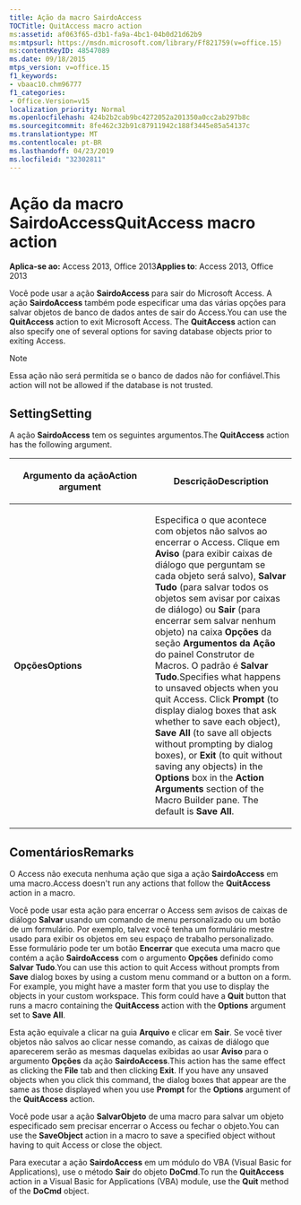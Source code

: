 ```yaml
---
title: Ação da macro SairdoAccess
TOCTitle: QuitAccess macro action
ms:assetid: af063f65-d3b1-fa9a-4bc1-04b0d21d62b9
ms:mtpsurl: https://msdn.microsoft.com/library/Ff821759(v=office.15)
ms:contentKeyID: 48547089
ms.date: 09/18/2015
mtps_version: v=office.15
f1_keywords:
- vbaac10.chm96777
f1_categories:
- Office.Version=v15
localization_priority: Normal
ms.openlocfilehash: 424b2b2cab9bc4272052a201350a0cc2ab297b8c
ms.sourcegitcommit: 8fe462c32b91c87911942c188f3445e85a54137c
ms.translationtype: MT
ms.contentlocale: pt-BR
ms.lasthandoff: 04/23/2019
ms.locfileid: "32302811"
---
```

# <a name="quitaccess-macro-action"></a><span data-ttu-id="aaa3a-102">Ação da macro SairdoAccess</span><span class="sxs-lookup"><span data-stu-id="aaa3a-102">QuitAccess macro action</span></span>

<span data-ttu-id="aaa3a-103">**Aplica-se ao:** Access 2013, Office 2013</span><span class="sxs-lookup"><span data-stu-id="aaa3a-103">**Applies to**: Access 2013, Office 2013</span></span>

<span data-ttu-id="aaa3a-p101">Você pode usar a ação **SairdoAccess** para sair do Microsoft Access. A ação **SairdoAccess** também pode especificar uma das várias opções para salvar objetos de banco de dados antes de sair do Access.</span><span class="sxs-lookup"><span data-stu-id="aaa3a-p101">You can use the **QuitAccess** action to exit Microsoft Access. The **QuitAccess** action can also specify one of several options for saving database objects prior to exiting Access.</span></span>

> [!NOTE]
> <span data-ttu-id="aaa3a-106">Essa ação não será permitida se o banco de dados não for confiável.</span><span class="sxs-lookup"><span data-stu-id="aaa3a-106">This action will not be allowed if the database is not trusted.</span></span> 

## <a name="setting"></a><span data-ttu-id="aaa3a-107">Setting</span><span class="sxs-lookup"><span data-stu-id="aaa3a-107">Setting</span></span>

<span data-ttu-id="aaa3a-108">A ação **SairdoAccess** tem os seguintes argumentos.</span><span class="sxs-lookup"><span data-stu-id="aaa3a-108">The **QuitAccess** action has the following argument.</span></span>

<table>
<colgroup>
<col style="width: 50%" />
<col style="width: 50%" />
</colgroup>
<thead>
<tr class="header">
<th><p><span data-ttu-id="aaa3a-109">Argumento da ação</span><span class="sxs-lookup"><span data-stu-id="aaa3a-109">Action argument</span></span></p></th>
<th><p><span data-ttu-id="aaa3a-110">Descrição</span><span class="sxs-lookup"><span data-stu-id="aaa3a-110">Description</span></span></p></th>
</tr>
</thead>
<tbody>
<tr class="odd">
<td><p><span data-ttu-id="aaa3a-111"><strong>Opções</strong></span><span class="sxs-lookup"><span data-stu-id="aaa3a-111"><strong>Options</strong></span></span></p></td>
<td><p><span data-ttu-id="aaa3a-p102">Especifica o que acontece com objetos não salvos ao encerrar o Access. Clique em <strong>Aviso</strong> (para exibir caixas de diálogo que perguntam se cada objeto será salvo), <strong>Salvar Tudo</strong> (para salvar todos os objetos sem avisar por caixas de diálogo) ou <strong>Sair</strong> (para encerrar sem salvar nenhum objeto) na caixa <strong>Opções</strong> da seção <strong>Argumentos da Ação</strong> do painel Construtor de Macros. O padrão é <strong>Salvar Tudo</strong>.</span><span class="sxs-lookup"><span data-stu-id="aaa3a-p102">Specifies what happens to unsaved objects when you quit Access. Click <strong>Prompt</strong> (to display dialog boxes that ask whether to save each object), <strong>Save All</strong> (to save all objects without prompting by dialog boxes), or <strong>Exit</strong> (to quit without saving any objects) in the <strong>Options</strong> box in the <strong>Action Arguments</strong> section of the Macro Builder pane. The default is <strong>Save All</strong>.</span></span></p></td>
</tr>
</tbody>
</table>


## <a name="remarks"></a><span data-ttu-id="aaa3a-115">Comentários</span><span class="sxs-lookup"><span data-stu-id="aaa3a-115">Remarks</span></span>

<span data-ttu-id="aaa3a-116">O Access não executa nenhuma ação que siga a ação **SairdoAccess** em uma macro.</span><span class="sxs-lookup"><span data-stu-id="aaa3a-116">Access doesn't run any actions that follow the **QuitAccess** action in a macro.</span></span>

<span data-ttu-id="aaa3a-p103">Você pode usar esta ação para encerrar o Access sem avisos de caixas de diálogo **Salvar** usando um comando de menu personalizado ou um botão de um formulário. Por exemplo, talvez você tenha um formulário mestre usado para exibir os objetos em seu espaço de trabalho personalizado. Esse formulário pode ter um botão **Encerrar** que executa uma macro que contém a ação **SairdoAccess** com o argumento **Opções** definido como **Salvar Tudo**.</span><span class="sxs-lookup"><span data-stu-id="aaa3a-p103">You can use this action to quit Access without prompts from **Save** dialog boxes by using a custom menu command or a button on a form. For example, you might have a master form that you use to display the objects in your custom workspace. This form could have a **Quit** button that runs a macro containing the **QuitAccess** action with the **Options** argument set to **Save All**.</span></span>

<span data-ttu-id="aaa3a-p104">Esta ação equivale a clicar na guia **Arquivo** e clicar em **Sair**. Se você tiver objetos não salvos ao clicar nesse comando, as caixas de diálogo que aparecerem serão as mesmas daquelas exibidas ao usar **Aviso** para o argumento **Opções** da ação **SairdoAccess**.</span><span class="sxs-lookup"><span data-stu-id="aaa3a-p104">This action has the same effect as clicking the **File** tab and then clicking **Exit**. If you have any unsaved objects when you click this command, the dialog boxes that appear are the same as those displayed when you use **Prompt** for the **Options** argument of the **QuitAccess** action.</span></span>

<span data-ttu-id="aaa3a-122">Você pode usar a ação **SalvarObjeto** de uma macro para salvar um objeto especificado sem precisar encerrar o Access ou fechar o objeto.</span><span class="sxs-lookup"><span data-stu-id="aaa3a-122">You can use the **SaveObject** action in a macro to save a specified object without having to quit Access or close the object.</span></span>

<span data-ttu-id="aaa3a-123">Para executar a ação **SairdoAccess** em um módulo do VBA (Visual Basic for Applications), use o método **Sair** do objeto **DoCmd**.</span><span class="sxs-lookup"><span data-stu-id="aaa3a-123">To run the **QuitAccess** action in a Visual Basic for Applications (VBA) module, use the **Quit** method of the **DoCmd** object.</span></span>

